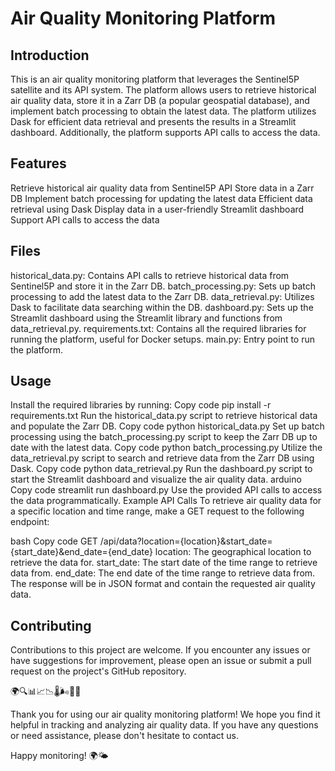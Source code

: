 # Air Quality Monitoring Platform

## Introduction

This is an air quality monitoring platform that leverages the Sentinel5P satellite and its API system. The platform allows users to retrieve historical air quality data, store it in a Zarr DB (a popular geospatial database), and implement batch processing to obtain the latest data. The platform utilizes Dask for efficient data retrieval and presents the results in a Streamlit dashboard. Additionally, the platform supports API calls to access the data.

## Features
Retrieve historical air quality data from Sentinel5P API
Store data in a Zarr DB
Implement batch processing for updating the latest data
Efficient data retrieval using Dask
Display data in a user-friendly Streamlit dashboard
Support API calls to access the data

## Files
historical_data.py: Contains API calls to retrieve historical data from Sentinel5P and store it in the Zarr DB.
batch_processing.py: Sets up batch processing to add the latest data to the Zarr DB.
data_retrieval.py: Utilizes Dask to facilitate data searching within the DB.
dashboard.py: Sets up the Streamlit dashboard using the Streamlit library and functions from data_retrieval.py.
requirements.txt: Contains all the required libraries for running the platform, useful for Docker setups.
main.py: Entry point to run the platform.

## Usage
Install the required libraries by running:
Copy code
pip install -r requirements.txt
Run the historical_data.py script to retrieve historical data and populate the Zarr DB.
Copy code
python historical_data.py
Set up batch processing using the batch_processing.py script to keep the Zarr DB up to date with the latest data.
Copy code
python batch_processing.py
Utilize the data_retrieval.py script to search and retrieve data from the Zarr DB using Dask.
Copy code
python data_retrieval.py
Run the dashboard.py script to start the Streamlit dashboard and visualize the air quality data.
arduino
Copy code
streamlit run dashboard.py
Use the provided API calls to access the data programmatically.
Example API Calls
To retrieve air quality data for a specific location and time range, make a GET request to the following endpoint:

bash
Copy code
GET /api/data?location={location}&start_date={start_date}&end_date={end_date}
location: The geographical location to retrieve the data for.
start_date: The start date of the time range to retrieve data from.
end_date: The end date of the time range to retrieve data from.
The response will be in JSON format and contain the requested air quality data.

## Contributing
Contributions to this project are welcome. If you encounter any issues or have suggestions for improvement, please open an issue or submit a pull request on the project's GitHub repository.

🌍🔍📊📈📉🌡️🌬️📡📅

Thank you for using our air quality monitoring platform! We hope you find it helpful in tracking and analyzing air quality data. If you have any questions or need assistance, please don't hesitate to contact us.

Happy monitoring! 🌍🌤️
